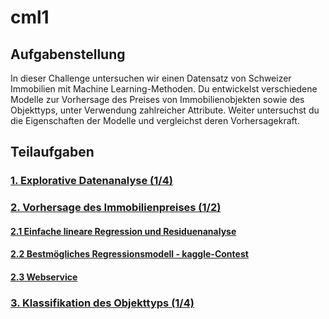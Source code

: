 # cml1
## Aufgabenstellung

In dieser Challenge untersuchen wir einen Datensatz von Schweizer Immobilien mit Machine Learning-Methoden. Du entwickelst verschiedene Modelle zur Vorhersage des Preises von Immobilienobjekten sowie des Objekttyps, unter Verwendung zahlreicher Attribute. Weiter untersuchst du die Eigenschaften der Modelle und vergleichst deren Vorhersagekraft.

## Teilaufgaben

### [1. Explorative Datenanalyse (1/4)](https://github.com/alexschillingfhnw/cml1/tree/main/Berichte/1_Explorative_Datenanalyse)

### [2. Vorhersage des Immobilienpreises (1/2)](https://github.com/alexschillingfhnw/cml1/tree/main/Berichte/2_Vorhersage_des_Immobilienpreises)

#### [2.1 Einfache lineare Regression und Residuenanalyse](https://github.com/alexschillingfhnw/cml1/tree/main/Berichte/2_Vorhersage_des_Immobilienpreises/2.1_Einfache_lineare_Regression_und_Residuenanalyse)

#### [2.2 Bestmögliches Regressionsmodell - kaggle-Contest](https://github.com/alexschillingfhnw/cml1/tree/main/Berichte/2_Vorhersage_des_Immobilienpreises/2.2_Bestm%C3%B6gliches_Regressionsmodell_kaggle_Contest)

#### [2.3 Webservice](https://github.com/alexschillingfhnw/cml1/tree/main/Berichte/2_Vorhersage_des_Immobilienpreises/2.3_Webservice)

### [3. Klassifikation des Objekttyps (1/4)](https://github.com/alexschillingfhnw/cml1/tree/main/Berichte/3_Klassifikation_des_Objekttyps)
